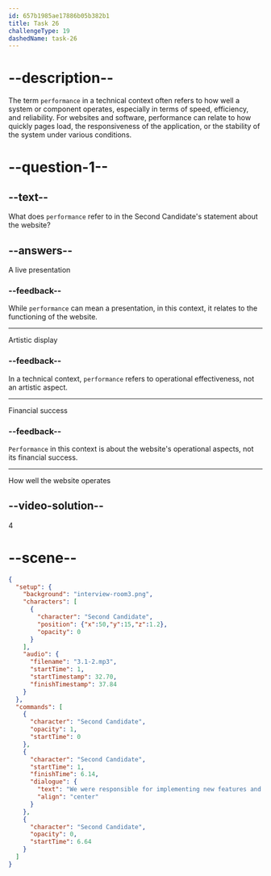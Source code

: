 ```yaml
---
id: 657b1985ae17886b05b382b1
title: Task 26
challengeType: 19
dashedName: task-26
---
```


<!-- (Audio) Second Candidate: We were responsible for implementing new features and ensuring that the website had fast performance. -->

# --description--

The term `performance` in a technical context often refers to how well a system or component operates, especially in terms of speed, efficiency, and reliability. For websites and software, performance can relate to how quickly pages load, the responsiveness of the application, or the stability of the system under various conditions.

# --question-1--

## --text--

What does `performance` refer to in the Second Candidate's statement about the website?

## --answers--

A live presentation

### --feedback--

While `performance` can mean a presentation, in this context, it relates to the functioning of the website.

---

Artistic display

### --feedback--

In a technical context, `performance` refers to operational effectiveness, not an artistic aspect.

---

Financial success

### --feedback--

`Performance` in this context is about the website's operational aspects, not its financial success.

---

How well the website operates

## --video-solution--

4

# --scene--

```json
{
  "setup": {
    "background": "interview-room3.png",
    "characters": [
      {
        "character": "Second Candidate",
        "position": {"x":50,"y":15,"z":1.2},
        "opacity": 0
      }
    ],
    "audio": {
      "filename": "3.1-2.mp3",
      "startTime": 1,
      "startTimestamp": 32.70,
      "finishTimestamp": 37.84
    }
  },
  "commands": [
    {
      "character": "Second Candidate",
      "opacity": 1,
      "startTime": 0
    },
    {
      "character": "Second Candidate",
      "startTime": 1,
      "finishTime": 6.14,
      "dialogue": {
        "text": "We were responsible for implementing new features and ensuring that the website had fast performance.",
        "align": "center"
      }
    },
    {
      "character": "Second Candidate",
      "opacity": 0,
      "startTime": 6.64
    }
  ]
}
```
